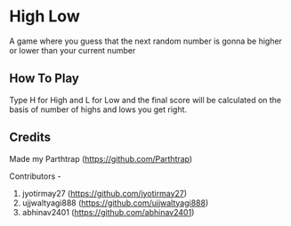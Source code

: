 # High Low

A game where you guess that the next random number is gonna be higher or lower than your current number

## How To Play

Type H for High and L for Low and the final score will be calculated on the basis of number of highs and lows you get right.

## Credits

Made my Parthtrap (https://github.com/Parthtrap)

Contributors -

1) jyotirmay27 (https://github.com/jyotirmay27)
2) ujjwaltyagi888 (https://github.com/ujjwaltyagi888)
3) abhinav2401 (https://github.com/abhinav2401)
